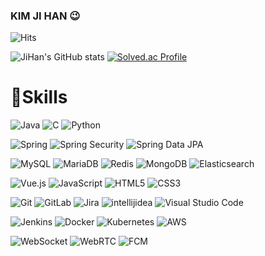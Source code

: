 ### KIM JI HAN 😉

![Hits](https://hits.seeyoufarm.com/api/count/incr/badge.svg?url=https%3A%2F%2Fgithub.com%2Fwlgks7460&count_bg=%2379C83D&title_bg=%23555555&icon=&icon_color=%23E7E7E7&title=hits&edge_flat=false)

![JiHan's GitHub stats](https://github-readme-stats.vercel.app/api?username=wlgks7460&show_icons=true&theme=cobalt2)
[![Solved.ac Profile](http://mazassumnida.wtf/api/v2/generate_badge?boj=wlgks7460)](https://solved.ac/wlgks7460/)


# 💪Skills

![Java](https://img.shields.io/badge/Java-007396.svg?&style=for-the-badge&logo=java&logoColor=white)
![C](https://img.shields.io/badge/C-A8B9CC.svg?&style=for-the-badge&logo=C&logoColor=white)
![Python](https://img.shields.io/badge/Python-3776AB.svg?&style=for-the-badge&logo=Python&logoColor=white)


![Spring](https://img.shields.io/badge/Spring-6DB33F.svg?&style=for-the-badge&logo=Spring&logoColor=white)
![Spring Security](https://img.shields.io/badge/Spring%20Security-6DB33F.svg?&style=for-the-badge&logo=Spring&logoColor=white)
![Spring Data JPA](https://img.shields.io/badge/Spring%20Data%20JPA-6DB33F.svg?&style=for-the-badge&logo=Spring&logoColor=white)  


![MySQL](https://img.shields.io/badge/MySQL-4479A1.svg?&style=for-the-badge&logo=mysql&logoColor=white)
![MariaDB](https://img.shields.io/badge/MariaDB-003545.svg?&style=for-the-badge&logo=mariadb&logoColor=white)
![Redis](https://img.shields.io/badge/Redis-DC382D.svg?&style=for-the-badge&logo=redis&logoColor=white)
![MongoDB](https://img.shields.io/badge/MongoDB-47A248.svg?&style=for-the-badge&logo=mongodb&logoColor=white)
![Elasticsearch](https://img.shields.io/badge/Elasticsearch-005571.svg?&style=for-the-badge&logo=elasticsearch&logoColor=white)

![Vue.js](https://img.shields.io/badge/Vue.js-4FC08D.svg?&style=for-the-badge&logo=Vue.js&logoColor=white)
![JavaScript](https://img.shields.io/badge/JavaScript-F7DF1E.svg?&style=for-the-badge&logo=JavaScript&logoColor=white)
![HTML5](https://img.shields.io/badge/HTML5-E34F26.svg?&style=for-the-badge&logo=HTML5&logoColor=white)
![CSS3](https://img.shields.io/badge/CSS3-1572B6.svg?&style=for-the-badge&logo=CSS3&logoColor=white)


![Git](https://img.shields.io/badge/Git-F05032.svg?&style=for-the-badge&logo=Git&logoColor=white)
![GitLab](https://img.shields.io/badge/GitLab-FCA121.svg?&style=for-the-badge&logo=GitLab&logoColor=white)
![Jira](https://img.shields.io/badge/Jira-0052CC.svg?&style=for-the-badge&logo=Jira&logoColor=white)
![intellijidea](https://img.shields.io/badge/intellijidea-000000.svg?&style=for-the-badge&logo=intellijidea&logoColor=white)
![Visual Studio Code](https://img.shields.io/badge/Visual%20Studio%20Code-007ACC.svg?&style=for-the-badge&logo=Visual%20Studio%20Code&logoColor=white)

![Jenkins](https://img.shields.io/badge/Jenkins-D24939.svg?&style=for-the-badge&logo=Jenkins&logoColor=white)
![Docker](https://img.shields.io/badge/Docker-2496ED.svg?&style=for-the-badge&logo=Docker&logoColor=white)
![Kubernetes](https://img.shields.io/badge/Kubernetes-326CE5.svg?&style=for-the-badge&logo=Kubernetes&logoColor=white)
![AWS](https://img.shields.io/badge/AWS-232F3E.svg?&style=for-the-badge&logo=Amazon%20AWS&logoColor=white)

![WebSocket](https://img.shields.io/badge/WebSocket-00B5E2.svg?&style=for-the-badge&logo=websocket&logoColor=white)
![WebRTC](https://img.shields.io/badge/WebRTC-333333.svg?&style=for-the-badge&logo=webrtc&logoColor=white)
![FCM](https://img.shields.io/badge/FCM-FFBC00.svg?&style=for-the-badge&logo=googlefirebase&logoColor=white)





<!--
**wlgks7460/wlgks7460** is a ✨ _special_ ✨ repository because its `README.md` (this file) appears on your GitHub profile.

Here are some ideas to get you started:

- 🔭 I’m currently working on ...
- 🌱 I’m currently learning ...
- 👯 I’m looking to collaborate on ...
- 🤔 I’m looking for help with ...
- 💬 Ask me about ...
- 📫 How to reach me: ...
- 😄 Pronouns: ...
- ⚡ Fun fact: ...
-->

